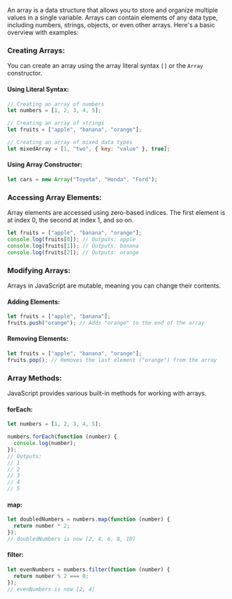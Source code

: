 An array is a data structure that allows you to store and organize multiple values in a single variable. Arrays can contain elements of any data type, including numbers, strings, objects, or even other arrays. Here's a basic overview with examples:

### Creating Arrays:

You can create an array using the array literal syntax `[]` or the `Array` constructor.

#### Using Literal Syntax:

```javascript
// Creating an array of numbers
let numbers = [1, 2, 3, 4, 5];

// Creating an array of strings
let fruits = ["apple", "banana", "orange"];

// Creating an array of mixed data types
let mixedArray = [1, "two", { key: "value" }, true];
```

#### Using Array Constructor:

```javascript
let cars = new Array("Toyota", "Honda", "Ford");
```

### Accessing Array Elements:

Array elements are accessed using zero-based indices. The first element is at index 0, the second at index 1, and so on.

```javascript
let fruits = ["apple", "banana", "orange"];
console.log(fruits[0]); // Outputs: apple
console.log(fruits[1]); // Outputs: banana
console.log(fruits[2]); // Outputs: orange
```

### Modifying Arrays:

Arrays in JavaScript are mutable, meaning you can change their contents.

#### Adding Elements:

```javascript
let fruits = ["apple", "banana"];
fruits.push("orange"); // Adds "orange" to the end of the array
```

#### Removing Elements:

```javascript
let fruits = ["apple", "banana", "orange"];
fruits.pop(); // Removes the last element ("orange") from the array
```

### Array Methods:

JavaScript provides various built-in methods for working with arrays.

#### forEach:

```javascript
let numbers = [1, 2, 3, 4, 5];

numbers.forEach(function (number) {
  console.log(number);
});
// Outputs:
// 1
// 2
// 3
// 4
// 5
```

#### map:

```javascript
let doubledNumbers = numbers.map(function (number) {
  return number * 2;
});
// doubledNumbers is now [2, 4, 6, 8, 10]
```

#### filter:

```javascript
let evenNumbers = numbers.filter(function (number) {
  return number % 2 === 0;
});
// evenNumbers is now [2, 4]
```